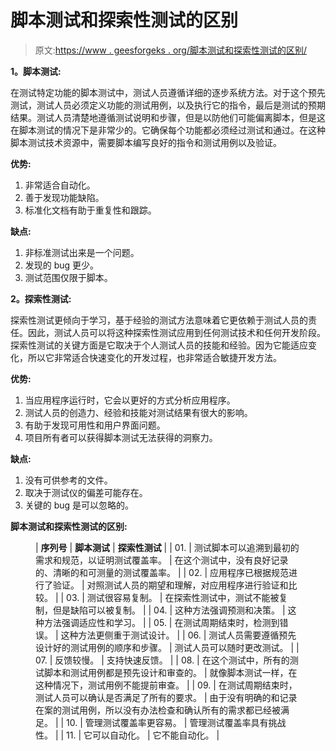 # 脚本测试和探索性测试的区别

> 原文:[https://www . geesforgeks . org/脚本测试和探索性测试的区别/](https://www.geeksforgeeks.org/difference-between-scripted-testing-and-exploratory-testing/)

**1。脚本测试:**

在测试特定功能的脚本测试中，测试人员遵循详细的逐步系统方法。对于这个预先测试，测试人员必须定义功能的测试用例，以及执行它的指令，最后是测试的预期结果。测试人员清楚地遵循测试说明和步骤，但是以防他们可能偏离脚本，但是这在脚本测试的情况下是非常少的。它确保每个功能都必须经过测试和通过。在这种脚本测试技术资源中，需要脚本编写良好的指令和测试用例以及验证。

**优势:**

1.  非常适合自动化。
2.  善于发现功能缺陷。
3.  标准化文档有助于重复性和跟踪。

**缺点:**

1.  非标准测试出来是一个问题。
2.  发现的 bug 更少。
3.  测试范围仅限于脚本。

**2。探索性测试:**

探索性测试更倾向于学习，基于经验的测试方法意味着它更依赖于测试人员的责任。因此，测试人员可以将这种探索性测试应用到任何测试技术和任何开发阶段。探索性测试的关键方面是它取决于个人测试人员的技能和经验。因为它能适应变化，所以它非常适合快速变化的开发过程，也非常适合敏捷开发方法。

**优势:**

1.  当应用程序运行时，它会以更好的方式分析应用程序。
2.  测试人员的创造力、经验和技能对测试结果有很大的影响。
3.  有助于发现可用性和用户界面问题。
4.  项目所有者可以获得脚本测试无法获得的洞察力。

**缺点:**

1.  没有可供参考的文件。
2.  取决于测试仪的偏差可能存在。
3.  关键的 bug 是可以忽略的。

**脚本测试和探索性测试的区别:**

<figure class="table">

| **序列号** | **脚本测试** | **探索性测试** |
| 01. | 测试脚本可以追溯到最初的需求和规范，以证明测试覆盖率。 | 在这个测试中，没有良好记录的、清晰的和可测量的测试覆盖率。 |
| 02. | 应用程序已根据规范进行了验证。 | 对照测试人员的期望和理解，对应用程序进行验证和比较。 |
| 03. | 测试很容易复制。 | 在探索性测试中，测试不能被复制，但是缺陷可以被复制。 |
| 04. | 这种方法强调预测和决策。 | 这种方法强调适应性和学习。 |
| 05. | 在测试周期结束时，检测到错误。 | 这种方法更侧重于测试设计。 |
| 06. | 测试人员需要遵循预先设计好的测试用例的顺序和步骤。 | 测试人员可以随时更改测试。 |
| 07. | 反馈较慢。 | 支持快速反馈。 |
| 08. | 在这个测试中，所有的测试脚本和测试用例都是预先设计和审查的。 | 就像脚本测试一样，在这种情况下，测试用例不能提前审查。 |
| 09. | 在测试周期结束时，测试人员可以确认是否满足了所有的要求。 | 由于没有明确的和记录在案的测试用例，所以没有办法检查和确认所有的需求都已经被满足。 |
| 10. | 管理测试覆盖率更容易。 | 管理测试覆盖率具有挑战性。 |
| 11. | 它可以自动化。 | 它不能自动化。 |

</figure>